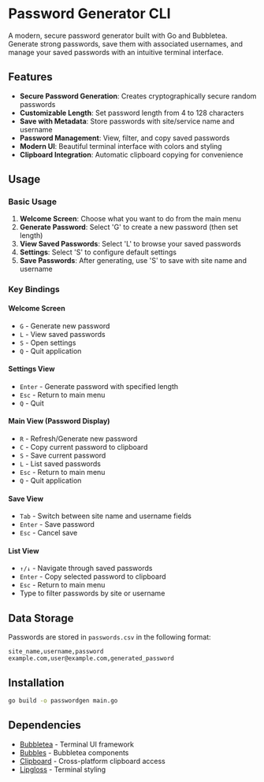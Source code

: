 # Password Generator CLI

A modern, secure password generator built with Go and Bubbletea. Generate strong passwords, save them with associated usernames, and manage your saved passwords with an intuitive terminal interface.

## Features

- **Secure Password Generation**: Creates cryptographically secure random passwords
- **Customizable Length**: Set password length from 4 to 128 characters
- **Save with Metadata**: Store passwords with site/service name and username
- **Password Management**: View, filter, and copy saved passwords
- **Modern UI**: Beautiful terminal interface with colors and styling
- **Clipboard Integration**: Automatic clipboard copying for convenience

## Usage

### Basic Usage

1. **Welcome Screen**: Choose what you want to do from the main menu
2. **Generate Password**: Select 'G' to create a new password (then set length)
3. **View Saved Passwords**: Select 'L' to browse your saved passwords
4. **Settings**: Select 'S' to configure default settings
5. **Save Passwords**: After generating, use 'S' to save with site name and username

### Key Bindings

#### Welcome Screen
- `G` - Generate new password
- `L` - View saved passwords
- `S` - Open settings
- `Q` - Quit application

#### Settings View
- `Enter` - Generate password with specified length
- `Esc` - Return to main menu
- `Q` - Quit

#### Main View (Password Display)
- `R` - Refresh/Generate new password
- `C` - Copy current password to clipboard
- `S` - Save current password
- `L` - List saved passwords
- `Esc` - Return to main menu
- `Q` - Quit application

#### Save View
- `Tab` - Switch between site name and username fields
- `Enter` - Save password
- `Esc` - Cancel save

#### List View
- `↑/↓` - Navigate through saved passwords
- `Enter` - Copy selected password to clipboard
- `Esc` - Return to main menu
- Type to filter passwords by site or username

## Data Storage

Passwords are stored in `passwords.csv` in the following format:
```
site_name,username,password
example.com,user@example.com,generated_password
```

## Installation

```bash
go build -o passwordgen main.go
```

## Dependencies

- [Bubbletea](https://github.com/charmbracelet/bubbletea) - Terminal UI framework
- [Bubbles](https://github.com/charmbracelet/bubbles) - Bubbletea components
- [Clipboard](https://github.com/atotto/clipboard) - Cross-platform clipboard access
- [Lipgloss](https://github.com/charmbracelet/lipgloss) - Terminal styling
